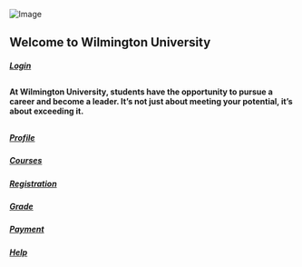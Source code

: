 

![Image](http://www.wilmu.edu/images/logos/wilmu-logo-color-350x92.svg)

## Welcome to Wilmington University         

##### [Login](msafs.md)
##


#### At Wilmington University, students have the opportunity to pursue a career and become a leader. It’s not just about meeting your potential, it’s about exceeding it.
## 

##### [Profile](msafs.md)
##### [Courses](msafs.md)
##### [Registration](msafs.md)
##### [Grade](msafs.md)
##### [Payment](msafs.md)
##### [Help](msafs.md)
















